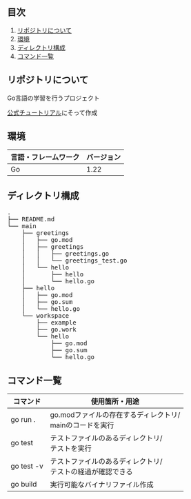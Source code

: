 ## 目次

1. [リポジトリについて](#リポジトリについて)
2. [環境](#環境)
3. [ディレクトリ構成](#ディレクトリ構成)
4. [コマンド一覧](#コマンド一覧)


## リポジトリについて
Go言語の学習を行うプロジェクト

[公式チュートリアル](https://go.dev/doc/tutorial/)にそって作成

## 環境

| 言語・フレームワーク            | バージョン   |
|-----------------------|---------|
| Go                    | 1.22    |

## ディレクトリ構成

<!-- Treコマンドを使ってディレクトリ構成を記載 -->

<pre>
.
├── README.md
└── main
    ├── greetings
    │   ├── go.mod
    │   ├── greetings
    │   │   ├── greetings.go
    │   │   └── greetings_test.go
    │   └── hello
    │       ├── hello
    │       └── hello.go
    ├── hello
    │   ├── go.mod
    │   ├── go.sum
    │   └── hello.go
    └── workspace
        ├── example
        ├── go.work
        └── hello
            ├── go.mod
            ├── go.sum
            └── hello.go
</pre>

## コマンド一覧

| コマンド       | 使用箇所・用途               |
|------------|-----------------------|
| go run .   | go.modファイルの存在するディレクトリ/<br/>mainのコードを実行 |
| go test    | テストファイルのあるディレクトリ/<br/>テストを実行 |
| go test -v | テストファイルのあるディレクトリ/<br/>テストの経過が確認できる |
| go build   | 実行可能なバイナリファイル作成       |
